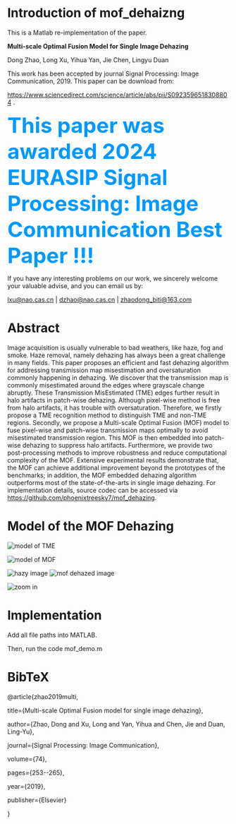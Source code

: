 # Introduction of mof_dehaizng

This is a Matlab re-implementation of the paper.

**Multi-scale Optimal Fusion Model for Single Image Dehazing**

Dong Zhao, Long Xu, Yihua Yan, Jie Chen, Lingyu Duan

This work has been accepted by journal Signal Processing: Image Communication, 2019. This paper can be download from:

https://www.sciencedirect.com/science/article/abs/pii/S0923596518308804 .


<font color=#0099ff size=7>**This paper was awarded 2024 EURASIP Signal Processing: Image Communication Best Paper !!!**</font>


If you have any interesting problems on our work, we sincerely welcome your valuable advise, and you can email us by:

lxu@nao.cas.cn | dzhao@nao.cas.cn | zhaodong_biti@163.com

# Abstract

Image acquisition is usually vulnerable to bad weathers, like haze, fog and smoke. Haze removal, namely dehazing has always been a great challenge in many fields. This paper proposes an efficient and fast dehazing algorithm for addressing transmission map misestimation and oversaturation commonly happening in dehazing. We discover that the transmission map is commonly misestimated around the edges where grayscale change abruptly. These Transmission MisEstimated (TME) edges further result in halo artifacts in patch-wise dehazing. Although pixel-wise method is free from halo artifacts, it has trouble with oversaturation. Therefore, we firstly propose a TME recognition method to distinguish TME and non-TME regions. Secondly, we propose a Multi-scale Optimal Fusion (MOF) model to fuse pixel-wise and patch-wise transmission maps optimally to avoid misestimated transmission region. This MOF is then embedded into patch-wise dehazing to suppress halo artifacts. Furthermore, we provide two post-processing methods to improve robustness and reduce computational complexity of the MOF. Extensive experimental results demonstrate that, the MOF can achieve additional improvement beyond the prototypes of the benchmarks; in addition, the MOF embedded dehazing algorithm outperforms most of the state-of-the-arts in single image dehazing. For implementation details, source codec can be accessed via https://github.com/phoenixtreesky7/mof_dehazing. 

# Model of the MOF Dehazing


 ![model of TME](https://github.com/phoenixtreesky7/mof_dehazing/raw/master/figures/TME_model1.png)

 ![model of MOF](https://github.com/phoenixtreesky7/mof_dehazing/raw/master/figures/TME_costfunctionmodel.png)


 ![hazy image](https://github.com/phoenixtreesky7/mof_dehazing/raw/master/figures/3.png)  ![mof dehazed image](https://github.com/phoenixtreesky7/mof_dehazing/raw/master/figures/MSpipa_3J.png)

 ![zoom in](https://github.com/phoenixtreesky7/mof_dehazing/raw/master/figures/MSpipa_3Jzoomin.png)

# Implementation 

Add all file paths into MATLAB.

Then, run the code mof_demo.m

# BibTeX

@article{zhao2019multi,

  title={Multi-scale Optimal Fusion model for single image dehazing},
  
  author={Zhao, Dong and Xu, Long and Yan, Yihua and Chen, Jie and Duan, Ling-Yu},
  
  journal={Signal Processing: Image Communication},
  
  volume={74},
  
  pages={253--265},
  
  year={2019},
  
  publisher={Elsevier}
  
}
